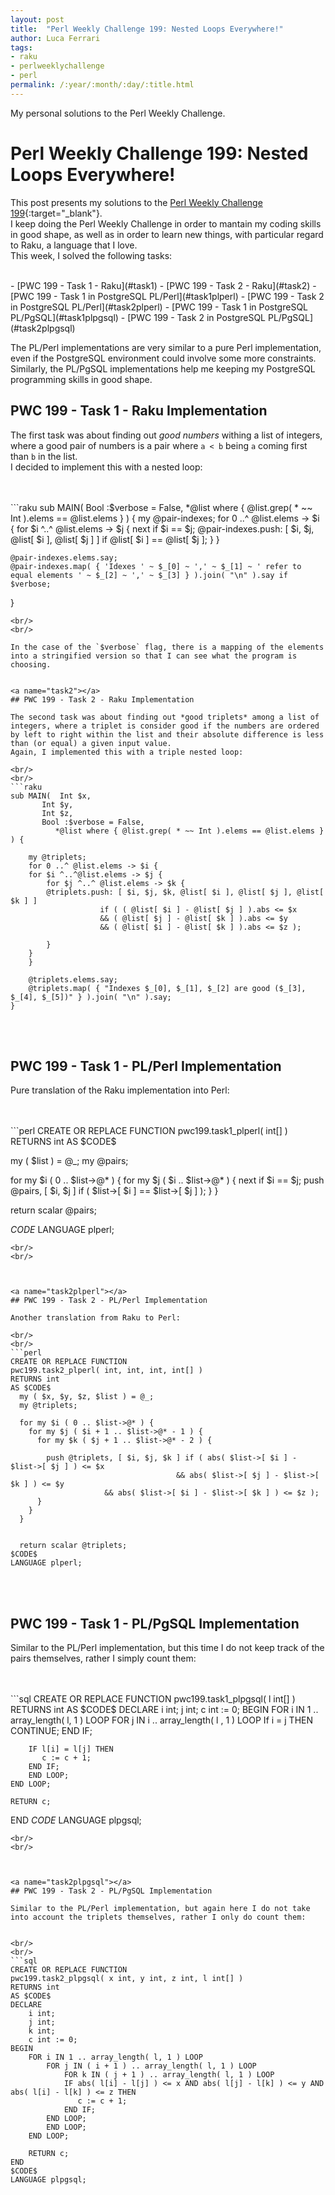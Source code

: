 ```yaml
---
layout: post
title:  "Perl Weekly Challenge 199: Nested Loops Everywhere!"
author: Luca Ferrari
tags:
- raku
- perlweeklychallenge
- perl
permalink: /:year/:month/:day/:title.html
---
```

My personal solutions to the Perl Weekly Challenge.

# Perl Weekly Challenge 199: Nested Loops Everywhere!

This post presents my solutions to the [Perl Weekly Challenge 199](https://perlweeklychallenge.org/blog/perl-weekly-challenge-0199/){:target="_blank"}.
<br/>
I keep doing the Perl Weekly Challenge in order to mantain my coding skills in good shape, as well as in order to learn new things, with particular regard to Raku, a language that I love.
<br/>
This week, I solved the following tasks:

<br/>
- [PWC 199 - Task 1 - Raku](#task1)
- [PWC 199 - Task 2 - Raku](#task2)
- [PWC 199 - Task 1 in PostgreSQL PL/Perl](#task1plperl)
- [PWC 199 - Task 2 in PostgreSQL PL/Perl](#task2plperl)
- [PWC 199 - Task 1 in PostgreSQL PL/PgSQL](#task1plpgsql)
- [PWC 199 - Task 2 in PostgreSQL PL/PgSQL](#task2plpgsql)

The PL/Perl implementations are very similar to a pure Perl implementation, even if the PostgreSQL environment could involve some more constraints. Similarly, the PL/PgSQL implementations help me keeping my PostgreSQL programming skills in good shape.


<a name="task1"></a>
## PWC 199 - Task 1 - Raku Implementation

The first task was about finding out *good numbers* withing a list of integers, where a good pair of numbers is a pair where `a < b` being `a` coming first than `b` in the list.
<br/>
I decided to implement this with a nested loop:

<br/>
<br/>
```raku
sub MAIN( Bool :$verbose = False,
	*@list where { @list.grep( * ~~ Int ).elems == @list.elems } ) {
    my @pair-indexes;
    for 0 ..^ @list.elems -> $i {
	for $i ^..^ @list.elems -> $j {
	    next if $i == $j;
	    @pair-indexes.push: [ $i, $j, @list[ $i ], @list[ $j ] ] if @list[ $i ] == @list[ $j ];
	}
    }

    @pair-indexes.elems.say;
    @pair-indexes.map( { 'Idexes ' ~ $_[0] ~ ',' ~ $_[1] ~ ' refer to equal elements ' ~ $_[2] ~ ',' ~ $_[3] } ).join( "\n" ).say if $verbose;
}

```
<br/>
<br/>

In the case of the `$verbose` flag, there is a mapping of the elements into a stringified version so that I can see what the program is choosing.


<a name="task2"></a>
## PWC 199 - Task 2 - Raku Implementation

The second task was about finding out *good triplets* among a list of integers, where a triplet is consider good if the numbers are ordered by left to right within the list and their absolute difference is less than (or equal) a given input value.
Again, I implemented this with a triple nested loop:

<br/>
<br/>
```raku
sub MAIN(  Int $x,
	   Int $y,
	   Int $z,
	   Bool :$verbose = False,
          *@list where { @list.grep( * ~~ Int ).elems == @list.elems } ) {

    my @triplets;
    for 0 ..^ @list.elems -> $i {
	for $i ^..^@list.elems -> $j {
	    for $j ^..^ @list.elems -> $k {
		@triplets.push: [ $i, $j, $k, @list[ $i ], @list[ $j ], @list[ $k ] ]
				    if ( ( @list[ $i ] - @list[ $j ] ).abs <= $x
					&& ( @list[ $j ] - @list[ $k ] ).abs <= $y
					&& ( @list[ $i ] - @list[ $k ] ).abs <= $z );

	    }
	}
    }

    @triplets.elems.say;
    @triplets.map( { "Indexes $_[0], $_[1], $_[2] are good ($_[3], $_[4], $_[5])" } ).join( "\n" ).say;
}

```
<br/>
<br/>



<a name="task1plperl"></a>
## PWC 199 - Task 1 - PL/Perl Implementation

Pure translation of the Raku implementation into Perl:

<br/>
<br/>
```perl
CREATE OR REPLACE FUNCTION
pwc199.task1_plperl( int[] )
RETURNS int
AS $CODE$

  my ( $list ) = @_;
  my @pairs;

  for my $i ( 0 .. $list->@* ) {
   for my $j ( $i .. $list->@* ) {
     next if $i == $j;
     push @pairs, [ $i, $j ] if ( $list->[ $i ] == $list->[ $j ] );
   }
 }

 return scalar @pairs;

$CODE$
LANGUAGE plperl;

```
<br/>
<br/>



<a name="task2plperl"></a>
## PWC 199 - Task 2 - PL/Perl Implementation

Another translation from Raku to Perl:

<br/>
<br/>
```perl
CREATE OR REPLACE FUNCTION
pwc199.task2_plperl( int, int, int, int[] )
RETURNS int
AS $CODE$
  my ( $x, $y, $z, $list ) = @_;
  my @triplets;

  for my $i ( 0 .. $list->@* ) {
    for my $j ( $i + 1 .. $list->@* - 1 ) {
      for my $k ( $j + 1 .. $list->@* - 2 ) {

        push @triplets, [ $i, $j, $k ] if ( abs( $list->[ $i ] - $list->[ $j ] ) <= $x
	                                 && abs( $list->[ $j ] - $list->[ $k ] ) <= $y
					 && abs( $list->[ $i ] - $list->[ $k ] ) <= $z );
      }
    }
  }


  return scalar @triplets;
$CODE$
LANGUAGE plperl;

```
<br/>
<br/>




<a name="task1plpgsql"></a>
## PWC 199 - Task 1 - PL/PgSQL Implementation

Similar to the PL/Perl implementation, but this time I do not keep track of the pairs themselves, rather I simply count them:

<br/>
<br/>
```sql
CREATE OR REPLACE FUNCTION
pwc199.task1_plpgsql( l int[] )
RETURNS int
AS $CODE$
DECLARE
	i int;
	j int;
	c int := 0;
BEGIN
	FOR i IN 1 .. array_length( l, 1 ) LOOP
	    FOR j IN i .. array_length( l , 1 ) LOOP
	    	If i = j THEN
		   CONTINUE;
		END IF;

		IF l[i] = l[j] THEN
		   c := c + 1;
		END IF;
	    END LOOP;
	END LOOP;

	RETURN c;
END
$CODE$
LANGUAGE plpgsql;

```
<br/>
<br/>



<a name="task2plpgsql"></a>
## PWC 199 - Task 2 - PL/PgSQL Implementation

Similar to the PL/Perl implementation, but again here I do not take into account the triplets themselves, rather I only do count them:


<br/>
<br/>
```sql
CREATE OR REPLACE FUNCTION
pwc199.task2_plpgsql( x int, y int, z int, l int[] )
RETURNS int
AS $CODE$
DECLARE
	i int;
	j int;
	k int;
	c int := 0;
BEGIN
	FOR i IN 1 .. array_length( l, 1 ) LOOP
	    FOR j IN ( i + 1 ) .. array_length( l, 1 ) LOOP
	    	FOR k IN ( j + 1 ) .. array_length( l, 1 ) LOOP
		    IF abs( l[i] - l[j] ) <= x AND abs( l[j] - l[k] ) <= y AND abs( l[i] - l[k] ) <= z THEN
		       c := c + 1;
		    END IF;
		END LOOP;
	    END LOOP;
	END LOOP;

	RETURN c;
END
$CODE$
LANGUAGE plpgsql;

```
<br/>
<br/>
